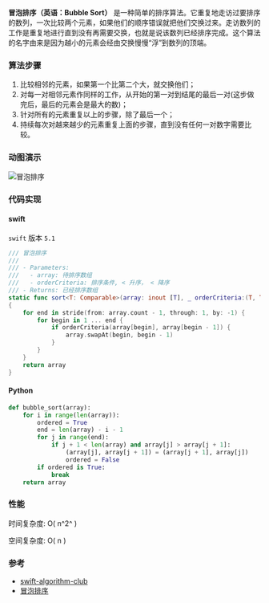 **冒泡排序（英语：Bubble Sort）** 是一种简单的排序算法。它重复地走访过要排序的数列，一次比较两个元素，如果他们的顺序错误就把他们交换过来。走访数列的工作是重复地进行直到没有再需要交换，也就是说该数列已经排序完成。这个算法的名字由来是因为越小的元素会经由交换慢慢“浮”到数列的顶端。

### 算法步骤

1. 比较相邻的元素，如果第一个比第二个大，就交换他们；
2. 对每一对相邻元素作同样的工作，从开始的第一对到结尾的最后一对(这步做完后，最后的元素会是最大的数)；
3. 针对所有的元素重复以上的步骤，除了最后一个；
4. 持续每次对越来越少的元素重复上面的步骤，直到没有任何一对数字需要比较。

### 动图演示

![冒泡排序](./images/bubbleSort.gif)


### 代码实现

#### swift

`swift` 版本 `5.1`

```swift
/// 冒泡排序
///
/// - Parameters:
///   - array: 待排序数组
///   - orderCriteria: 排序条件, < 升序， < 降序
/// - Returns: 已经排序数组
static func sort<T: Comparable>(array: inout [T], _ orderCriteria:(T, T) -> Bool) -> [T] 
{
    for end in stride(from: array.count - 1, through: 1, by: -1) {
        for begin in 1 ... end {
            if orderCriteria(array[begin], array[begin - 1]) {
                array.swapAt(begin, begin - 1)
            }
        }
    }  
    return array
}
```



#### Python

```python
def bubble_sort(array):
    for i in range(len(array)):
        ordered = True
        end = len(array) - i - 1
        for j in range(end):
            if j + 1 < len(array) and array[j] > array[j + 1]:
                (array[j], array[j + 1]) = (array[j + 1], array[j])
                ordered = False
        if ordered is True:
            break
    return array
```



### 性能

时间复杂度: O( n^2^ )

空间复杂度: O( n )




### 参考

- [swift-algorithm-club](https://github.com/raywenderlich/swift-algorithm-club/tree/master/Bubble%20Sort)
- [冒泡排序](https://www.runoob.com/w3cnote/bubble-sort.html)

